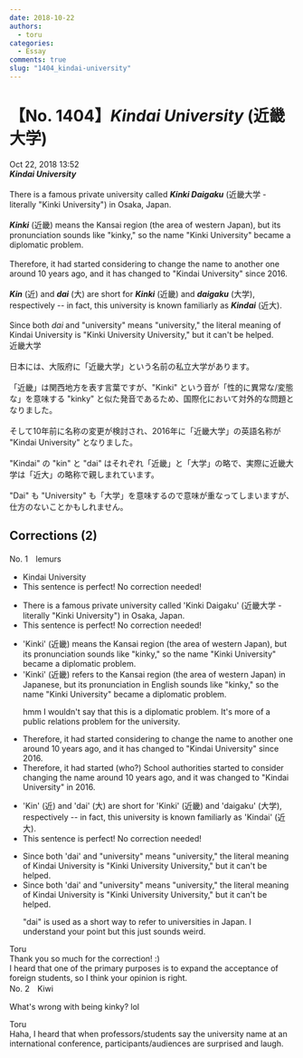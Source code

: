 ```yaml
---
date: 2018-10-22
authors:
  - toru
categories:
  - Essay
comments: true
slug: "1404_kindai-university"
---
```


# 【No. 1404】<strong><em>Kindai University</strong></em> (近畿大学)
<div class="date">Oct 22, 2018 13:52</div>
<div id="post"><div id="body_show_ori">
<strong><em>Kindai University</strong></em><br/><br/>There is a famous private university called <strong><em>Kinki Daigaku</em></strong> (近畿大学 - literally "Kinki University") in Osaka, Japan.<br/><br/><strong><em>Kinki</em></strong> (近畿) means the Kansai region (the area of western Japan), but its pronunciation sounds like "kinky," so the name "Kinki University" became a diplomatic problem.<br/><br/>Therefore, it had started considering to change the name to another one around 10 years ago, and it has changed to "Kindai University" since 2016.<br/><br/><strong><em>Kin</em></strong> (近) and <strong><em>dai</em></strong> (大) are short for <strong><em>Kinki</em></strong> (近畿) and <strong><em>daigaku</em></strong> (大学), respectively -- in fact, this university is known familiarly as <strong><em>Kindai</em></strong> (近大).<br/><br/>Since both <em>dai</em> and "university" means "university," the literal meaning of Kindai University is "Kinki University University," but it can't be helped.
</div></div>

<!-- more -->

<div id="post_ja"><div id="body_show_mo">
近畿大学<br/><br/>日本には、大阪府に「近畿大学」という名前の私立大学があります。<br/><br/>「近畿」は関西地方を表す言葉ですが、"Kinki" という音が「性的に異常な/変態な」を意味する "kinky" と似た発音であるため、国際化において対外的な問題となりました。<br/><br/>そして10年前に名称の変更が検討され、2016年に「近畿大学」の英語名称が "Kindai University" となりました。<br/><br/>"Kindai" の "kin" と "dai" はそれぞれ「近畿」と「大学」の略で、実際に近畿大学は「近大」の略称で親しまれています。<br/><br/>"Dai" も "University" も「大学」を意味するので意味が重なってしまいますが、仕方のないことかもしれません。
</div></div>

## Corrections (2)
<div id="block"><div class="first_name"> No. 1　<span class="just_name">lemurs</span></div><div id="block2">
<ul class="correction_field">
<li class="incorrect">Kindai University</li>
<li class="corrected perfect">This sentence is perfect! No correction needed!</li>
</ul>
<ul class="correction_field">
<li class="incorrect">There is a famous private university called 'Kinki Daigaku' (近畿大学 - literally "Kinki University") in Osaka, Japan.</li>
<li class="corrected perfect">This sentence is perfect! No correction needed!</li>
</ul>
<ul class="correction_field">
<li class="incorrect">'Kinki' (近畿) means the Kansai region (the area of western Japan), but its pronunciation sounds like "kinky," so the name "Kinki University" became a diplomatic problem.</li>
<li class="corrected correct">
'Kinki' (近畿) <span class="f_blue">refers to</span> the Kansai region (the area of western Japan) <span class="f_blue">in Japanese</span>, but its pronunciation <span class="f_blue">in English</span> sounds like "kinky," so the name "Kinki University" became a <span class="f_red">diplomatic</span> problem.
<p class="correction_comment">hmm I wouldn't say that this is a diplomatic problem. It's more of a public relations problem for the university.</p>
</li>
</ul>
<ul class="correction_field">
<li class="incorrect">Therefore, it had started considering to change the name to another one around 10 years ago, and it has changed to "Kindai University" since 2016.</li>
<li class="corrected correct">
Therefore, <span class="f_red">it had started (who?)</span> <span class="f_blue">School authorities started to</span> consider chang<span class="f_blue">ing</span> the name around 10 years ago, and it <span class="f_blue">was </span>changed to "Kindai University" <span class="f_blue"> in </span>2016.
</li>
</ul>
<ul class="correction_field">
<li class="incorrect">'Kin' (近) and 'dai' (大) are short for 'Kinki' (近畿) and 'daigaku' (大学), respectively -- in fact, this university is known familiarly as 'Kindai' (近大).</li>
<li class="corrected perfect">This sentence is perfect! No correction needed!</li>
</ul>
<ul class="correction_field">
<li class="incorrect">Since both 'dai' and "university" means "university," the literal meaning of Kindai University is "Kinki University University," but it can't be helped.</li>
<li class="corrected correct">
Since both 'dai' and "university" means "university," the literal meaning of Kindai University is "Kinki University University," but it can't be helped.
<p class="correction_comment">"dai" is used as a short way to refer to universities in Japan. I understand your point but this just sounds weird.</p>
</li>
</ul>
</div><div class="name"><span class="just_name">Toru</span><br>
Thank you so much for the correction! :)<br/>I heard that one of the primary purposes is to expand the acceptance of foreign students, so I think your opinion is right.
</div>
</div>
<div id="block"><div class="first_name"> No. 2　<span class="just_name">Kiwi</span></div><div id="block2">
<p class="comment_small">
 What's wrong with being kinky? lol
</p>

</div><div class="name"><span class="just_name">Toru</span><br>
Haha, I heard that when professors/students say the university name at an international conference, participants/audiences are surprised and laugh.
</div>
</div>
